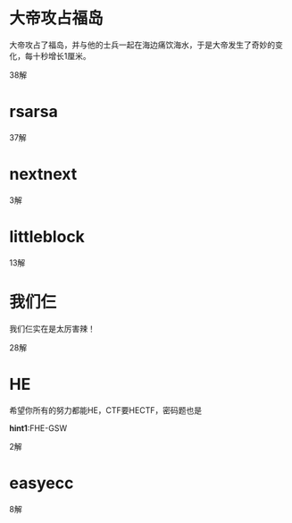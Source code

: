 # **大帝攻占福岛**

大帝攻占了福岛，并与他的士兵一起在海边痛饮海水，于是大帝发生了奇妙的变化，每十秒增长1厘米。

38解



# **rsarsa**

37解

# **nextnext**

3解

# **littleblock**

13解

# **我们仨**

我们仨实在是太厉害辣！

28解

# **HE**

希望你所有的努力都能HE，CTF要HECTF，密码题也是

**hint1**:FHE-GSW

2解

# **easyecc**

8解